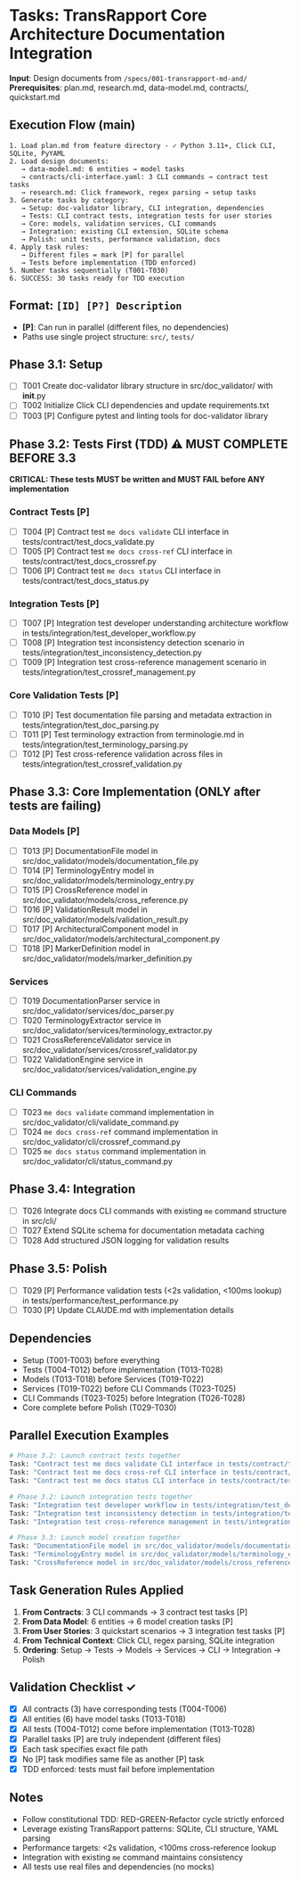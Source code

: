# Tasks: TransRapport Core Architecture Documentation Integration

**Input**: Design documents from `/specs/001-transrapport-md-and/`
**Prerequisites**: plan.md, research.md, data-model.md, contracts/, quickstart.md

## Execution Flow (main)
```
1. Load plan.md from feature directory - ✓ Python 3.11+, Click CLI, SQLite, PyYAML
2. Load design documents:
   → data-model.md: 6 entities → model tasks
   → contracts/cli-interface.yaml: 3 CLI commands → contract test tasks  
   → research.md: Click framework, regex parsing → setup tasks
3. Generate tasks by category:
   → Setup: doc-validator library, CLI integration, dependencies
   → Tests: CLI contract tests, integration tests for user stories
   → Core: models, validation services, CLI commands
   → Integration: existing CLI extension, SQLite schema
   → Polish: unit tests, performance validation, docs
4. Apply task rules:
   → Different files = mark [P] for parallel
   → Tests before implementation (TDD enforced)
5. Number tasks sequentially (T001-T030)
6. SUCCESS: 30 tasks ready for TDD execution
```

## Format: `[ID] [P?] Description`
- **[P]**: Can run in parallel (different files, no dependencies)
- Paths use single project structure: `src/`, `tests/`

## Phase 3.1: Setup
- [ ] T001 Create doc-validator library structure in src/doc_validator/ with __init__.py
- [ ] T002 Initialize Click CLI dependencies and update requirements.txt
- [ ] T003 [P] Configure pytest and linting tools for doc-validator library

## Phase 3.2: Tests First (TDD) ⚠️ MUST COMPLETE BEFORE 3.3
**CRITICAL: These tests MUST be written and MUST FAIL before ANY implementation**

### Contract Tests [P]
- [ ] T004 [P] Contract test `me docs validate` CLI interface in tests/contract/test_docs_validate.py
- [ ] T005 [P] Contract test `me docs cross-ref` CLI interface in tests/contract/test_docs_crossref.py  
- [ ] T006 [P] Contract test `me docs status` CLI interface in tests/contract/test_docs_status.py

### Integration Tests [P] 
- [ ] T007 [P] Integration test developer understanding architecture workflow in tests/integration/test_developer_workflow.py
- [ ] T008 [P] Integration test inconsistency detection scenario in tests/integration/test_inconsistency_detection.py
- [ ] T009 [P] Integration test cross-reference management scenario in tests/integration/test_crossref_management.py

### Core Validation Tests [P]
- [ ] T010 [P] Test documentation file parsing and metadata extraction in tests/integration/test_doc_parsing.py
- [ ] T011 [P] Test terminology extraction from terminologie.md in tests/integration/test_terminology_parsing.py
- [ ] T012 [P] Test cross-reference validation across files in tests/integration/test_crossref_validation.py

## Phase 3.3: Core Implementation (ONLY after tests are failing)

### Data Models [P]
- [ ] T013 [P] DocumentationFile model in src/doc_validator/models/documentation_file.py
- [ ] T014 [P] TerminologyEntry model in src/doc_validator/models/terminology_entry.py
- [ ] T015 [P] CrossReference model in src/doc_validator/models/cross_reference.py
- [ ] T016 [P] ValidationResult model in src/doc_validator/models/validation_result.py
- [ ] T017 [P] ArchitecturalComponent model in src/doc_validator/models/architectural_component.py
- [ ] T018 [P] MarkerDefinition model in src/doc_validator/models/marker_definition.py

### Services
- [ ] T019 DocumentationParser service in src/doc_validator/services/doc_parser.py
- [ ] T020 TerminologyExtractor service in src/doc_validator/services/terminology_extractor.py
- [ ] T021 CrossReferenceValidator service in src/doc_validator/services/crossref_validator.py
- [ ] T022 ValidationEngine service in src/doc_validator/services/validation_engine.py

### CLI Commands
- [ ] T023 `me docs validate` command implementation in src/doc_validator/cli/validate_command.py
- [ ] T024 `me docs cross-ref` command implementation in src/doc_validator/cli/crossref_command.py
- [ ] T025 `me docs status` command implementation in src/doc_validator/cli/status_command.py

## Phase 3.4: Integration
- [ ] T026 Integrate docs CLI commands with existing `me` command structure in src/cli/
- [ ] T027 Extend SQLite schema for documentation metadata caching
- [ ] T028 Add structured JSON logging for validation results

## Phase 3.5: Polish
- [ ] T029 [P] Performance validation tests (<2s validation, <100ms lookup) in tests/performance/test_performance.py
- [ ] T030 [P] Update CLAUDE.md with implementation details

## Dependencies
- Setup (T001-T003) before everything
- Tests (T004-T012) before implementation (T013-T028)
- Models (T013-T018) before Services (T019-T022)
- Services (T019-T022) before CLI Commands (T023-T025)
- CLI Commands (T023-T025) before Integration (T026-T028)
- Core complete before Polish (T029-T030)

## Parallel Execution Examples
```bash
# Phase 3.2: Launch contract tests together
Task: "Contract test me docs validate CLI interface in tests/contract/test_docs_validate.py"
Task: "Contract test me docs cross-ref CLI interface in tests/contract/test_docs_crossref.py"
Task: "Contract test me docs status CLI interface in tests/contract/test_docs_status.py"

# Phase 3.2: Launch integration tests together  
Task: "Integration test developer workflow in tests/integration/test_developer_workflow.py"
Task: "Integration test inconsistency detection in tests/integration/test_inconsistency_detection.py"
Task: "Integration test cross-reference management in tests/integration/test_crossref_management.py"

# Phase 3.3: Launch model creation together
Task: "DocumentationFile model in src/doc_validator/models/documentation_file.py"
Task: "TerminologyEntry model in src/doc_validator/models/terminology_entry.py" 
Task: "CrossReference model in src/doc_validator/models/cross_reference.py"
```

## Task Generation Rules Applied
1. **From Contracts**: 3 CLI commands → 3 contract test tasks [P]
2. **From Data Model**: 6 entities → 6 model creation tasks [P]
3. **From User Stories**: 3 quickstart scenarios → 3 integration test tasks [P]
4. **From Technical Context**: Click CLI, regex parsing, SQLite integration
5. **Ordering**: Setup → Tests → Models → Services → CLI → Integration → Polish

## Validation Checklist ✓
- [x] All contracts (3) have corresponding tests (T004-T006)
- [x] All entities (6) have model tasks (T013-T018)
- [x] All tests (T004-T012) come before implementation (T013-T028)
- [x] Parallel tasks [P] are truly independent (different files)
- [x] Each task specifies exact file path
- [x] No [P] task modifies same file as another [P] task
- [x] TDD enforced: tests must fail before implementation

## Notes
- Follow constitutional TDD: RED-GREEN-Refactor cycle strictly enforced
- Leverage existing TransRapport patterns: SQLite, CLI structure, YAML parsing
- Performance targets: <2s validation, <100ms cross-reference lookup
- Integration with existing `me` command maintains consistency
- All tests use real files and dependencies (no mocks)